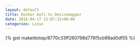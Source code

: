 ```yaml
---
layout: default                                                                                                              
title: Docker Aufs Vs Devicemapper                                                                                                                       
date: 2016-04-17 13:07:32+00:00                                                                                                                        
categories: Linux                                                                                                                
---                                                                                                                              
```


{% gist makeittotop/8770c33ff260798d776f5cb98ad0df55 %}                                                                                                           

